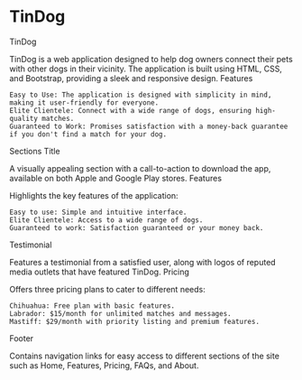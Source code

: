 # TinDog
TinDog

TinDog is a web application designed to help dog owners connect their pets with other dogs in their vicinity. The application is built using HTML, CSS, and Bootstrap, providing a sleek and responsive design.
Features

    Easy to Use: The application is designed with simplicity in mind, making it user-friendly for everyone.
    Elite Clientele: Connect with a wide range of dogs, ensuring high-quality matches.
    Guaranteed to Work: Promises satisfaction with a money-back guarantee if you don't find a match for your dog.

Sections
Title

A visually appealing section with a call-to-action to download the app, available on both Apple and Google Play stores.
Features

Highlights the key features of the application:

    Easy to use: Simple and intuitive interface.
    Elite Clientele: Access to a wide range of dogs.
    Guaranteed to work: Satisfaction guaranteed or your money back.

Testimonial

Features a testimonial from a satisfied user, along with logos of reputed media outlets that have featured TinDog.
Pricing

Offers three pricing plans to cater to different needs:

    Chihuahua: Free plan with basic features.
    Labrador: $15/month for unlimited matches and messages.
    Mastiff: $29/month with priority listing and premium features.

Footer

Contains navigation links for easy access to different sections of the site such as Home, Features, Pricing, FAQs, and About.
